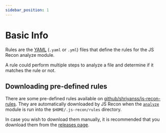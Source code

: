 ```yaml
---
sidebar_position: 1
---
```


# Basic Info

Rules are the [YAML](https://en.wikipedia.org/wiki/YAML) (`.yaml` or `.yml`) files that define the rules for the JS Recon analyze module.

A rule could perform multiple steps to analyze a file and determine if it matches the rule or not.

## Downloading pre-defined rules

There are some pre-defined rules available on [github/shriyanss/js-recon-rules](https://github.com/shriyanss/js-recon-rules). They are automatically downloaded by JS Recon when the [`analyze`](../modules/analyze.md) module is run into the `$HOME/.js-recon/rules` directory.

In case you wish to download them manually, it is recommended that you download them from the [releases page](https://github.com/shriyanss/js-recon-rules/releases).

